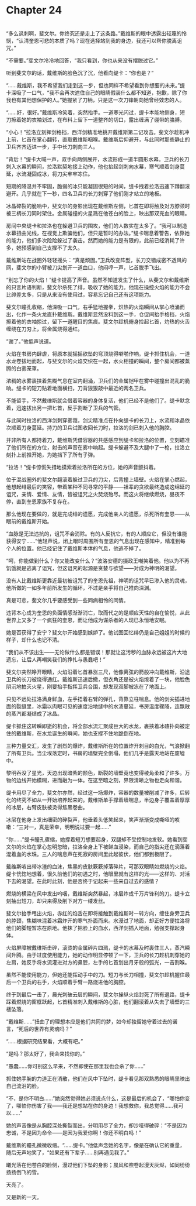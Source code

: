 # Chapter 24

<br>
“多么讽刺啊，斐文尔。你终究还是走上了这条路。”戴维斯的眼中透露出轻蔑的怜悯，“认清奎恩可悲的本质了吗？现在选择站到我的身边，我还可以帮你脱离诅咒。”

“不需要。”斐文尔冷冷地回答，“我只看到，你也从来没有摆脱过它。”

听到斐文尔的话，戴维斯的脸色沉了沉，他看向缇卡：“你也是？”

“……戴维斯，我不希望我们走到这一步，但也同样不希望看到你想要的未来。”缇卡深吸了一口气，“我不会再次遮住自己的眼睛假装什么都不知道，抱歉，除了你我也有其他想保护的人。”她握紧了刀柄，只是这一次刀锋朝向她曾经效忠的人。

“……好，很好。”戴维斯冷笑着，突然抬手。一道寒光闪过，缇卡本能地侧身，短刀擦着她的衣袖划过，在布料上留下一道整齐的切口，露出缠满了绷带的胳膊。

“小心！”拉洛立刻挥剑格挡，西洋剑精准地挑开戴维斯第二记攻击。斐文尔趁机冲上前，匕首在掌心翻转，直取戴维斯咽喉。戴维斯后仰避开，与此同时那些静止的卫兵齐齐迈进一步，手中长刀刺向三人。

“背后！”缇卡大喊一声，双手向两侧展开，水流形成一道半圆形水幕。卫兵的长刀刺入水幕的瞬间，拉洛默契地接上动作，他也抬起剑刺向水幕，寒气顺着剑身蔓延，水流凝固成冰，将刀尖牢牢冻住。

短期的降温并不牢固，脆弱的冰只能凝固很短的时间，缇卡拽着拉洛迅速下蹲翻滚避开。几乎就在下一秒，四名卫兵的长刀刺穿了他们刚才站立的地板。

冰晶碎裂的脆响中，斐文尔的身影出现在戴维斯左侧，匕首在即将触及对方脖颈时被三柄长刀同时架住。金属碰撞的火星溅在他苍白的脸上，映出那双充血的眼睛。

房间中央缇卡和拉洛也在躲避卫兵的围攻，他们的人数实在太多了。“我可以制造水幕扭曲光线，在视觉上欺骗他们，但只是暂时的办法。”缇卡喘息着警告，依靠她的能力，他们多次险险躲过了袭击。然而她的能力是有限的，此前已经消耗了许多，她预感到自己支撑不了太久。

戴维斯站在战圈外轻轻摇头：“真是顽固。”卫兵改变阵型，长刀交错成密不透风的网，斐文尔的小臂被刀尖划开一道血口，他闷哼一声，匕首脱手飞出。

“别忘了你的火焰！”缇卡提高了声音。虽然不知道发生了什么，从斐文尔和戴维斯的只言片语判断，斐文尔杀死了绯，吸收了她的能力。他现在操控火焰的能力不会比绯差太多，只是从来没有使用过，容易忘记自己还有这项能力。

斐文尔瞳孔收缩，他深吸一口气，右手猛地握拳，炽热的火焰瞬间从掌心喷涌而出，化作一条火龙直扑戴维斯。戴维斯显然没料到这一手，仓促间抬手格挡，火焰擦着他的衣袖掠过，留下一道醒目的焦痕。斐文尔趁机俯身捡起匕首，灼热的火舌缠绕在刀刃上，将金属烧得通红。

“谢了。”他低声说道。

火焰在书房内肆虐，将原本就摇摇欲坠的穹顶烧得噼啪作响。缇卡抓住机会，一道水龙卷拔地而起，与斐文尔的火焰交织在一起，水火相撞的瞬间，整个房间都被蒸腾的白雾笼罩。

浓稠的水雾裹挟着焦糊气息在室内翻涌，卫兵们的金属铠甲在雾中碰撞出混乱的脆响。缇卡的短刀贴着地面横扫，刀背狠狠敲中最近的两名卫兵。

不能留手，不然戴维斯就会借着容器的身体复活，他们已经不是他们了。缇卡默念着，迅速拔出另一把匕首，反手割断了卫兵的气管。

与此同时拉洛的西洋剑刺穿雾霭，剑尖精准点在扑向缇卡的长刀上，水流和冰晶依次顺着刀身蔓延。持刀的卫兵试图收回长刀时，拉洛的剑已刺入他的胸腔。

并非所有人都持着刀，戴维斯凭借容器的共感感应到缇卡和拉洛的位置，立刻瞄准了他们所在的方位，射击的声音在雾中响起。缇卡躲避不及大腿中了一枪，拉洛立刻扑上前推开她，为她挡下了所有子弹。

“拉洛！”缇卡惊慌失措地摸索着拉洛所在的方位，她的声音颤抖着。

位于混战圈外的斐文尔翻滚着躲过卫兵的刀尖，后背撞上墙壁。火焰在掌心燃起，他想起绯最后的笑容，带着某种不同寻常的平静——祖辈的贪欲最终造成这绵延的诅咒，亲情、爱情、友情，皆被诅咒之火焚烧殆尽。而这火将继续燃烧，昼夜不停，直到奎恩家族不复存在。

那么他现在要做的，就是完成绯的遗愿，完成他亲人的遗愿，杀死所有奎恩——从眼前的戴维斯开始。

“血脉是无法违抗的，诅咒不会消除。有的人反抗它，有的人顺应它，但没有谁能获得安宁……”他轻声说，闭上眼时周围所有奎恩的气息出现在感知中，精准到每个人的位置。他已经记住了戴维斯本体的气息，他逃不掉了。

“呵，你能做到什么？你又能改变什么？”波洛安德的摄政王嘲笑着他。他以为不再饥饿就是逃离了诅咒，但这诅咒的起源是贪婪与欲望——对成为神明的渴望。

没有人比戴维斯更靠近最初被诅咒了的奎恩先祖，神明的诅咒早已渗入他的灵魂，他所做的一如多年前所发生的循环，不过是亲手将自己推向深渊。

真是可悲，斐文尔几乎要感受到一些同病相怜的同情。

违背本心成为奎恩的负面情感渐渐消亡，取而代之的是顺应天性的自在愉悦，从此世界上又多了一个疯狂的奎恩，而让他成为谋杀者的人现已永恒地安眠。

她是否获得了安宁？斐文尔开始感到嫉妒了。他试图回忆绯仍是自己姐姐的时候的样子，却什么也记不清。

“我们从不该出生——无论做什么都是错误！那就让这污秽的血脉永远被这片大地遗忘，让后人再嘲笑我们的挣扎与愚蠢吧！”

斐文尔突然睁开眼睛，火焰沿着匕首暴涨三尺，他像离弦的箭般冲向戴维斯，沿途卫兵的长刀被烧得通红。戴维斯迅速后撤，但衣角还是被火焰燎着了一块，他脸色阴沉地拍灭火星，刚要抬手指挥卫兵合围，却发现双脚被冻在了地面上。

只见不远处拉洛满身鲜血，左手捂着右臂的弹孔，背靠立柱喘息。他的剑尖插进地面的裂缝里，冰霜以肉眼可见的速度沿地缝中的水渍蔓延，书房温度骤降，连飘散的蒸汽都凝结成了冰晶。

缇卡抓住这转瞬即逝的机会，将全部水流汇聚成巨大的水龙，裹挟着冰碴扑向被定住的戴维斯，在水龙诞生的瞬间，她也支撑不住地跪倒在地。

三种力量交汇，发生了剧烈的爆炸，戴维斯所在的位置炸开刺目的白光，气浪掀翻了所有卫兵。当尘埃落定时，书房的墙壁完全倒塌，他们几乎是露天地站在废墟中。

黎明吞没了星光，天边出现暗紫的颜色，断裂的墙壁竟也变得棱角柔和了许多。万物的边线开始模糊，进而融为一体。在这至暗之刻，界限清晰之物也走向和谐。

缇卡用尽了全力，斐文尔亦然，经过这一场爆炸，容器的数量被削减了许多，后转化的终究不如从一开始培养起来的。戴维斯单手撑着墙喘息，半边身子覆盖着厚厚的冰层，右臂皮肤被烫得焦黑卷曲。

冰层在他身上发出细密的碎裂声，他垂着头低笑起来，笑声渐渐变成嘶哑的咳嗽：“三对一，真是荣幸，明明说过要一起……”

“你……”缇卡瞳孔骤缩，她撑着短刀想要起身，双腿却不受控制地发软。她看到斐文尔的火焰在掌心忽明忽暗，拉洛全身上下被鲜血浸染，而自己的指尖还在滴落着混着血的水珠。三人的喘息声在死寂的房间里此起彼伏，他们都到极限了。

戴维斯咳出带冰渣的血沫，焦黑的皮肤簌簌掉落碎片，可那双眼睛如燃烧的火焰。缇卡恍惚地想着，很久前他们的初遇之时，他眼里就有这样的光——这样的、对活下去的渴望。在此时此刻，他是否终于记起来一些来自过去的感情？

燃烧的横梁在风中发出呜咽，戴维斯突然暴起，冰层炸成千万片锋利的刀。缇卡立刻抽出短刀，却只来得及削下对方一缕发丝。

斐文尔抬手甩出火焰，赤红的焰舌在即将接触到戴维斯时一转方向，缠住身旁卫兵的脖颈，焦糊味混着冰霜炸开的寒气扑面而来。水漫过了地面，却正好方便拉洛将他们的脚短暂冻在原地。他抹了把脸上的血水，西洋剑插入地面，勉强支撑起身体。

火焰屏障被戴维斯击碎，滚烫的金属碎片四溅，缇卡的水幕及时裹住三人，蒸汽瞬间升腾。由于过度使用能力，她的动作明显停顿了一下，卫兵的长刀趁机刺穿她的左肩，她反手将水流灌进对方的鼻腔，左手的匕首划出月牙般的弧光，一击割喉。

虽然不能使用能力，但她还能挥动手中的刀。短刀与长刀相撞，斐文尔趁机握住最后一个卫兵的右手，火焰顺着手臂一路烧进他的胸腔。

终于到最后一击了，晨光刺破云层的瞬间，斐文尔操纵火焰封死了所有退路，缇卡踩着燃烧的窗框跃起，匕首精准刺入戴维斯的心脏，他们翻滚着从失去了墙壁的三楼坠落。

“戴维斯……”扭曲了的理想本应是他们共同的梦，如今却独留她守着过去的诺言，“死后的世界有灵魂吗？”

“……根据研究结果看，大概有吧。”

“是吗？那太好了，我会来找你的。”

“愚蠢……你可别这么早来，不然即使在那里我也会杀了你……”

抓住她手腕的力道正在消散，他们在风中下坠时，缇卡看见那双熟悉的眼睛里映出自己流泪的脸。

“不，是你不明白……”她突然觉得她必须说点什么，这是最后的机会了，“哪怕你变了，哪怕你伤害了我——我还是想站在你的身边！我想救你，我总觉得……我可以……”

她的声音像是从胸腔深处撕裂而出，分明用尽了全力，却沙哑得破碎：“不是因为忠诚，不是因为命令——是因为我爱你啊！你还不明白吗！”

戴维斯的瞳孔微微收缩。“……缇卡。”他低声念她的名字，像是在确认它的重量，随后无声地笑了，“如果还有下辈子……别再遇见我了。”

曦光落在他苍白的脸侧，漫过他们下坠的身影；晨风和煦卷起漫天灰烬，如同纷纷扬扬倒飞的雪。

天亮了。

又是新的一天。
